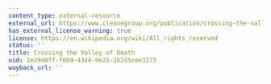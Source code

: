 ```yaml
---
content_type: external-resource
external_url: https://www.cleanegroup.org/publication/crossing-the-valley-of-death-solutions-to-the-next-generation-clean-energy-project-financing-gap/#:~:text=Clean%20Energy%20Group%20and%20Bloomberg,energy%20project%20financing%20gap.%E2%80%9D%20Clean
has_external_license_warning: true
license: https://en.wikipedia.org/wiki/All_rights_reserved
status: ''
title: Crossing the Valley of Death
uid: 1e29d8ff-f6b9-4344-9e21-2b245cee3273
wayback_url: ''
---
```

